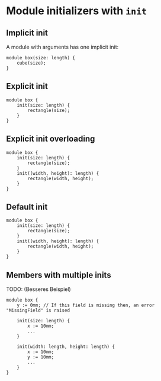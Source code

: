 # Module initializers with `init`

## Implicit init

A module with arguments has one implicit init:

```µcad
module box(size: length) {
    cube(size);
}
```

## Explicit init

```µcad
module box {
    init(size: length) {
        rectangle(size);
    }
}
```

## Explicit init overloading

```µcad
module box {
    init(size: length) {
        rectangle(size);
    }
    init((width, height): length) {
        rectangle(width, height);
    }
}
```

## Default init

```µcad
module box {
    init(size: length) {
        rectangle(size);
    }
    init((width, height): length) {
        rectangle(width, height);
    }
}
```

## Members with multiple inits

TODO: (Besseres Beispiel)

```µcad
module box {
    y := 0mm; // If this field is missing then, an error "MissingField" is raised 

    init(size: length) {
        x := 10mm;
        ...
    }

    init(width: length, height: length) {
        x := 10mm;
        y := 10mm;
        ...
    }
}
```

